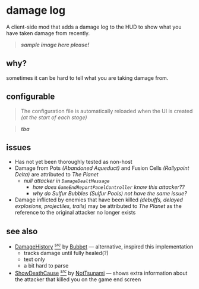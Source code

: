 # damage log

A client-side mod that adds a damage log to the HUD to show what you have taken damage from recently.

> ***sample image here please!***

## why?

sometimes it can be hard to tell what you are taking damage from.

## configurable

> The configuration file is automatically reloaded when the UI is created *(at the start of each stage)*

> ***tba***

## issues

- Has not yet been thoroughly tested as non-host
- Damage from Pots *(Abandoned Aqueduct)* and Fusion Cells *(Rallypoint Delta)* are attributed to *The Planet*
    - *null attacker in `DamageDealtMessage`*
        - *how does `GameEndReportPanelController` know this attacker??*
        - *why do Sulfur Bubbles (Sulfur Pools) not have the same issue?*
- Damage inflicted by enemies that have been killed *(debuffs, delayed explosions, projectiles, trails)* may be attributed to *The Planet* as the reference to the original attacker no longer exists

## see also

- [DamageHistory](https://thunderstore.io/package/Bubbet/DamageHistory/) [<sup>*src*</sup>](https://github.com/Bubbet/Risk-Of-Rain-Mods/tree/master/DamageHistory) by [Bubbet](https://thunderstore.io/package/Bubbet/) — alternative, inspired this implementation
    - tracks damage until fully healed(?)
    - text only
    - a bit hard to parse
- [ShowDeathCause](https://thunderstore.io/package/NotTsunami/ShowDeathCause/) [<sup>*src*</sup>](https://github.com/NotTsunami/ShowDeathCause) by [NotTsunami](https://thunderstore.io/package/NotTsunami/) — shows extra information about the attacker that killed you on the game end screen
